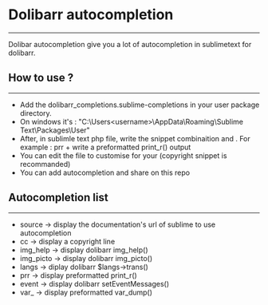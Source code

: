 # Dolibarr autocompletion
***

Dolibar autocompletion give you a lot of autocompletion in sublimetext for dolibarr.

## How to use ?
***
* Add the dolibarr_completions.sublime-completions in your user package directory. 
* On windows it's : "C:\Users\<username>\AppData\Roaming\Sublime Text\Packages\User"
* After, in sublimle text php file, write the snippet combinaition and <tab>. For example : prr + <tab> write a preformatted print_r() output
* You can edit the file to customise for your (copyright snippet is recommanded)
* You can add autocompletion and share on this repo

## Autocompletion list
***
- source → display the documentation's url of sublime to use autocompletion
- cc → display a copyright line
- img_help → display dolibarr img_help()
- img_picto → display dolibarr img_picto()
- langs → diplay dolibarr $langs->trans()
- prr → display preformatted print_r()
- event → display dolibarr setEventMessages()
- var_ → display preformatted var_dump()
